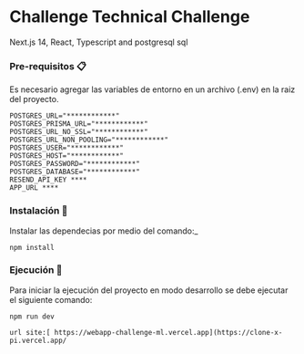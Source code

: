 # Challenge Technical Challenge

Next.js 14, React, Typescript and postgresql sql 

### Pre-requisitos 📋

Es necesario agregar las variables de entorno en un archivo (.env) en la raiz del proyecto.

```
POSTGRES_URL="************"
POSTGRES_PRISMA_URL="************"
POSTGRES_URL_NO_SSL="************"
POSTGRES_URL_NON_POOLING="************"
POSTGRES_USER="************"
POSTGRES_HOST="************"
POSTGRES_PASSWORD="************"
POSTGRES_DATABASE="************"
RESEND_API_KEY ****
APP_URL ****
```

### Instalación 🔧

Instalar las dependecias por medio del comando:\_

```
npm install
```

### Ejecución 🚀

Para iniciar la ejecución del proyecto en modo desarrollo se debe ejecutar el siguiente comando:

```
npm run dev
```

```
url site:[ https://webapp-challenge-ml.vercel.app](https://clone-x-pi.vercel.app/
```


